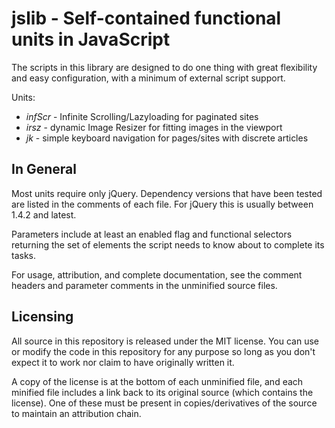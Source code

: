 # jslib - Self-contained functional units in JavaScript

The scripts in this library are designed to do one thing with great flexibility and easy configuration, with a minimum of external script support.

Units:

* _infScr_ - Infinite Scrolling/Lazyloading for paginated sites
* _irsz_ - dynamic Image Resizer for fitting images in the viewport
* _jk_ - simple keyboard navigation for pages/sites with discrete articles

## In General

Most units require only jQuery. Dependency versions that have been tested are listed in the comments of each file. For jQuery this is usually between 1.4.2 and latest.

Parameters include at least an enabled flag and functional selectors returning the set of elements the script needs to know about to complete its tasks.

For usage, attribution, and complete documentation, see the comment headers and parameter comments in the unminified source files.

## Licensing

All source in this repository is released under the MIT license. You can use or modify the code in this repository for any purpose so long as you don't expect it to work nor claim to have originally written it.

A copy of the license is at the bottom of each unminified file, and each minified file includes a link back to its original source (which contains the license). One of these must be present in copies/derivatives of the source to maintain an attribution chain.